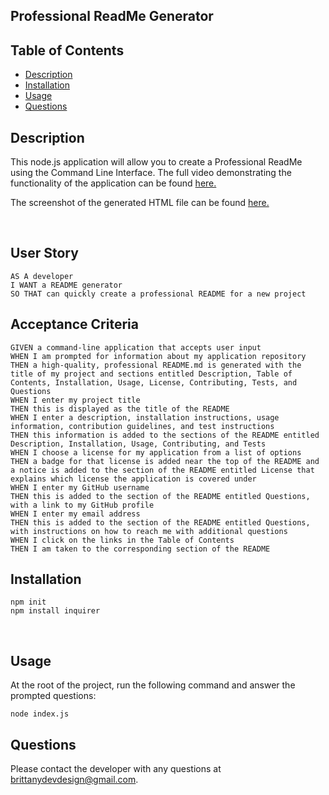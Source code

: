 ## Professional ReadMe Generator

## Table of Contents

- [Description](#description)
- [Installation](#installation)
- [Usage](#usage)
- [Questions](#questions)
  <br />

## Description

This node.js application will allow you to create a Professional ReadMe using the Command Line Interface.
The full video demonstrating the functionality of the application can be found [here.](https://www.youtube.com/watch?v=YVCeuvgUEvg)

The screenshot of the generated HTML file can be found [here.](https://youtu.be/_BunWH-N_DA)

<br />

## User Story

```
AS A developer
I WANT a README generator
SO THAT can quickly create a professional README for a new project
```

## Acceptance Criteria

```
GIVEN a command-line application that accepts user input
WHEN I am prompted for information about my application repository
THEN a high-quality, professional README.md is generated with the title of my project and sections entitled Description, Table of Contents, Installation, Usage, License, Contributing, Tests, and Questions
WHEN I enter my project title
THEN this is displayed as the title of the README
WHEN I enter a description, installation instructions, usage information, contribution guidelines, and test instructions
THEN this information is added to the sections of the README entitled Description, Installation, Usage, Contributing, and Tests
WHEN I choose a license for my application from a list of options
THEN a badge for that license is added near the top of the README and a notice is added to the section of the README entitled License that explains which license the application is covered under
WHEN I enter my GitHub username
THEN this is added to the section of the README entitled Questions, with a link to my GitHub profile
WHEN I enter my email address
THEN this is added to the section of the README entitled Questions, with instructions on how to reach me with additional questions
WHEN I click on the links in the Table of Contents
THEN I am taken to the corresponding section of the README
```

## Installation

```
npm init
npm install inquirer
```

<br />

## Usage

At the root of the project, run the following command and answer the prompted questions:

`node index.js`

## Questions

Please contact the developer with any questions at brittanydevdesign@gmail.com.
<br />
